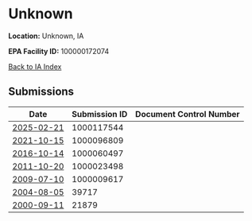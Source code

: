 # Unknown

**Location:** Unknown, IA

**EPA Facility ID:** 100000172074

[Back to IA Index](../../index.md)

## Submissions

| Date | Submission ID | Document Control Number |
|------|--------------|-------------------------|
| [2025-02-21](submissions/1000117544.md) | 1000117544 |  |
| [2021-10-15](submissions/1000096809.md) | 1000096809 |  |
| [2016-10-14](submissions/1000060497.md) | 1000060497 |  |
| [2011-10-20](submissions/1000023498.md) | 1000023498 |  |
| [2009-07-10](submissions/1000009617.md) | 1000009617 |  |
| [2004-08-05](submissions/39717.md) | 39717 |  |
| [2000-09-11](submissions/21879.md) | 21879 |  |

